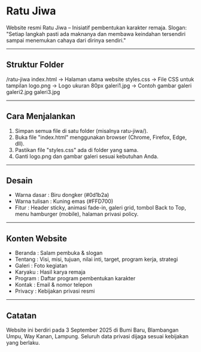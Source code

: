 Ratu Jiwa
==========

Website resmi Ratu Jiwa – Inisiatif pembentukan karakter remaja.
Slogan: "Setiap langkah pasti ada maknanya dan membawa keindahan tersendiri 
sampai menemukan cahaya dari dirinya sendiri."

--------------------------------------------------
Struktur Folder
--------------------------------------------------
/ratu-jiwa
   index.html     -> Halaman utama website
   styles.css     -> File CSS untuk tampilan
   logo.png       -> Logo ukuran 80px
   galeri1.jpg    -> Contoh gambar galeri
   galeri2.jpg
   galeri3.jpg

--------------------------------------------------
Cara Menjalankan
--------------------------------------------------
1. Simpan semua file di satu folder (misalnya ratu-jiwa/).
2. Buka file "index.html" menggunakan browser (Chrome, Firefox, Edge, dll).
3. Pastikan file "styles.css" ada di folder yang sama.
4. Ganti logo.png dan gambar galeri sesuai kebutuhan Anda.

--------------------------------------------------
Desain
--------------------------------------------------
- Warna dasar   : Biru dongker (#0d1b2a)
- Warna tulisan : Kuning emas (#FFD700)
- Fitur         : Header sticky, animasi fade-in, galeri grid, tombol Back to Top,
                  menu hamburger (mobile), halaman privasi policy.

--------------------------------------------------
Konten Website
--------------------------------------------------
- Beranda  : Salam pembuka & slogan
- Tentang  : Visi, misi, tujuan, nilai inti, target, program kerja, strategi
- Galeri   : Foto kegiatan
- Karyaku  : Hasil karya remaja
- Program  : Daftar program pembentukan karakter
- Kontak   : Email & nomor telepon
- Privacy  : Kebijakan privasi resmi

--------------------------------------------------
Catatan
--------------------------------------------------
Website ini berdiri pada 3 September 2025
di Bumi Baru, Blambangan Umpu, Way Kanan, Lampung.
Seluruh data privasi dijaga sesuai kebijakan yang berlaku.
